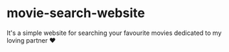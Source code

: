 # movie-search-website
It's a simple website for searching your favourite movies dedicated to my loving partner ❤️

